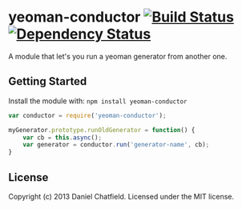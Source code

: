 # yeoman-conductor [![Build Status](https://secure.travis-ci.org/danielchatfield/yeoman-conductor.png?branch=master)](http://travis-ci.org/danielchatfield/yeoman-conductor) [![Dependency Status](https://david-dm.org/danielchatfield/yeoman-conductor)](https://david-dm.org/danielchatfield/yeoman-conductor) 

A module that let's you run a yeoman generator from another one.

## Getting Started
Install the module with: `npm install yeoman-conductor`

```javascript
var conductor = require('yeoman-conductor');

myGenerator.prototype.runOldGenerator = function() {
    var cb = this.async();
    var generator = conductor.run('generator-name', cb);
}
```


## License
Copyright (c) 2013 Daniel Chatfield. Licensed under the MIT license.
